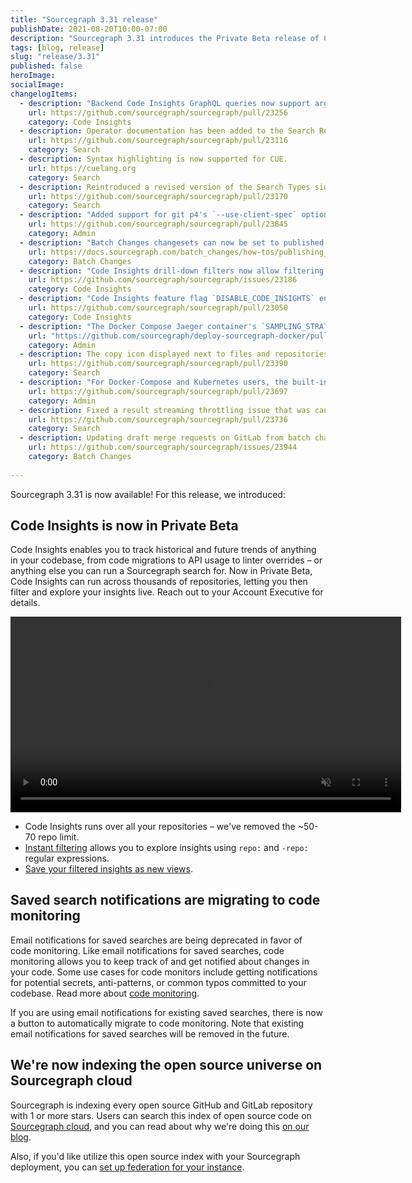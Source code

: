 ```yaml
---
title: "Sourcegraph 3.31 release"
publishDate: 2021-08-20T10:00-07:00
description: "Sourcegraph 3.31 introduces the Private Beta release of Code Insights, complete with no repository limits plus repository-based filters. It also introduces automated migration of saved search notifications to code monitoring."
tags: [blog, release]
slug: "release/3.31"
published: false
heroImage: 
socialImage: 
changelogItems:
  - description: "Backend Code Insights GraphQL queries now support arguments `includeRepoRegex` and `excludeRepoRegex` to filter on repository names."
    url: https://github.com/sourcegraph/sourcegraph/pull/23256
    category: Code Insights
  - description: Operator documentation has been added to the Search Reference sidebar section.
    url: https://github.com/sourcegraph/sourcegraph/pull/23116
    category: Search
  - description: Syntax highlighting is now supported for CUE.
    url: https://cuelang.org
    category: Search
  - description: Reintroduced a revised version of the Search Types sidebar section, making the quick links for search types (for example, diff searches) more intuitive to use.
    url: https://github.com/sourcegraph/sourcegraph/pull/23170
    category: Search
  - description: "Added support for git p4's `--use-client-spec` option, allowing Sourcegraph to avoid cloning unimportant files. This can now be enabled by configuring the `p4.client` field in the Perforce integration."
    url: https://github.com/sourcegraph/sourcegraph/pull/23845
    category: Admin
  - description: "Batch Changes changesets can now be set to published when previewing new or updated batch changes."
    url: https://docs.sourcegraph.com/batch_changes/how-tos/publishing_changesets#within-the-ui
    category: Batch Changes
  - description: "Code Insights drill-down filters now allow filtering insights data on the dashboard page using `repo:` filters."
    url: https://github.com/sourcegraph/sourcegraph/issues/23186
    category: Code Insights
  - description: "Code Insights feature flag `DISABLE_CODE_INSIGHTS` environment variable has moved from the `repo-updater` service to the `worker` service. Any users of this flag will need to update their `worker` service configuration to continue using it."
    url: https://github.com/sourcegraph/sourcegraph/pull/23050
    category: Code Insights
  - description: "The Docker Compose Jaeger container's `SAMPLING_STRATEGIES_FILE` now has a default value. If you are using a custom sampling strategies configuration, you may need to make sure your configuration is not overridden by the change when upgrading."
    url: "https://github.com/sourcegraph/deploy-sourcegraph-docker/pull/489"
    category: Admin
  - description: The copy icon displayed next to files and repositories will now copy the file or repository path. Previously, this action copied the URL to clipboard.
    url: https://github.com/sourcegraph/sourcegraph/pull/23390
    category: Search
  - description: "For Docker-Compose and Kubernetes users, the built-in main Postgres and codeintel databases have switched to an alpine Docker image. This requires re-indexing the entire database. This process can take up to a few hours on systems with large datasets."
    url: https://github.com/sourcegraph/sourcegraph/pull/23697
    category: Admin
  - description: Fixed a result streaming throttling issue that was causing significantly increased latency for some searches. This should improve the time to first rendered results for those searches.
    url: https://github.com/sourcegraph/sourcegraph/pull/23736
    category: Search
  - description: Updating draft merge requests on GitLab from batch changes no longer removes the draft status.
    url: https://github.com/sourcegraph/sourcegraph/issues/23944
    category: Batch Changes
  
---
```


Sourcegraph 3.31 is now available! For this release, we introduced:

## Code Insights is now in Private Beta

Code Insights enables you to track historical and future trends of anything in your codebase, from code migrations to API usage to linter overrides – or anything else you can run a Sourcegraph search for. Now in Private Beta, Code Insights can run across thousands of repositories, letting you then filter and explore your insights live. Reach out to your Account Executive for details. 

<div style="text-align:center"><video autoplay loop muted playsinline style="width:625px">
  <source src="https://sourcegraphstatic.com/blog/3.31/code_insights_3.31_beta.mp4" type="video/mp4">
</video></div>

* Code Insights runs over all your repositories – we've removed the ~50-70 repo limit.
* [Instant filtering](https://docs.sourcegraph.com/code_insights/explanations/code_insights_filters) allows you to explore insights using `repo:` and `-repo:` regular expressions.
* [Save your filtered insights as new views](https://docs.sourcegraph.com/code_insights/explanations/code_insights_filters#filter-persistance-and-sharing). 

## Saved search notifications are migrating to code monitoring

Email notifications for saved searches are being deprecated in favor of code monitoring. Like email notifications for saved searches, code monitoring allows you to keep track of and get notified about changes in your code. Some use cases for code monitors include getting notifications for potential secrets, anti-patterns, or common typos committed to your codebase. Read more about [code monitoring](https://docs.sourcegraph.com/code_monitoring).

If you are using email notifications for existing saved searches, there is now a button to automatically migrate to code monitoring. Note that existing email notifications for saved searches will be removed in the future.

## We're now indexing the open source universe on Sourcegraph cloud

Sourcegraph is indexing every open source GitHub and GitLab repository with 1 or more stars. Users can search this index of open source code on [Sourcegraph cloud](www.sourcegraph.com), and you can read about why we're doing this [on our blog](https://about.sourcegraph.com/blog/why-index-the-oss-universe/).

Also, if you'd like utilize this open source index with your Sourcegraph deployment, you can [set up federation for your instance](https://docs.sourcegraph.com/admin/federation/public_repositories). 